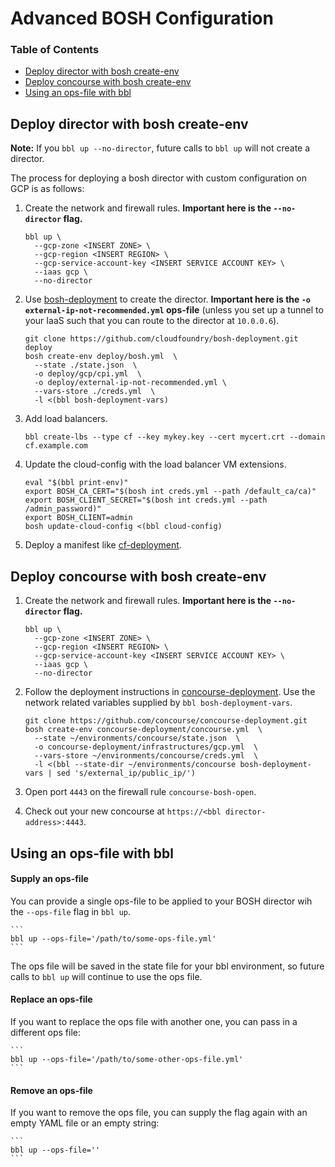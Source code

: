 # Advanced BOSH Configuration

### Table of Contents
* <a href='#director'>Deploy director with bosh create-env</a>
* <a href='#concourse'>Deploy concourse with bosh create-env</a>
* <a href='#opsfile'>Using an ops-file with bbl</a>


## <a name='director'></a>Deploy director with bosh create-env

**Note:** If you `bbl up --no-director`, future calls to `bbl up` will not create a director.

The process for deploying a bosh director with custom configuration on GCP is as follows:

1. Create the network and firewall rules. **Important here is the ``--no-director`` flag.**

    ```
    bbl up \
      --gcp-zone <INSERT ZONE> \
      --gcp-region <INSERT REGION> \
      --gcp-service-account-key <INSERT SERVICE ACCOUNT KEY> \
      --iaas gcp \
      --no-director
    ```

1. Use [bosh-deployment](https://github.com/cloudfoundry/bosh-deployment) to create the director.
**Important here is the ``-o external-ip-not-recommended.yml`` ops-file**
(unless you set up a tunnel to your IaaS such that you can route to the director at `10.0.0.6`).

    ```
    git clone https://github.com/cloudfoundry/bosh-deployment.git deploy
    bosh create-env deploy/bosh.yml  \
      --state ./state.json  \
      -o deploy/gcp/cpi.yml  \
      -o deploy/external-ip-not-recommended.yml \
      --vars-store ./creds.yml  \
      -l <(bbl bosh-deployment-vars)
    ```

1. Add load balancers.

    ```
    bbl create-lbs --type cf --key mykey.key --cert mycert.crt --domain cf.example.com
    ```

1. Update the cloud-config with the load balancer VM extensions.

    ```
    eval "$(bbl print-env)"
    export BOSH_CA_CERT="$(bosh int creds.yml --path /default_ca/ca)"
    export BOSH_CLIENT_SECRET="$(bosh int creds.yml --path /admin_password)"
    export BOSH_CLIENT=admin
    bosh update-cloud-config <(bbl cloud-config)
    ```

1. Deploy a manifest like [cf-deployment](https://github.com/cloudfoundry/cf-deployment).


## <a name='concourse'></a>Deploy concourse with bosh create-env

1. Create the network and firewall rules. **Important here is the `--no-director` flag.**

    ```
    bbl up \
      --gcp-zone <INSERT ZONE> \
      --gcp-region <INSERT REGION> \
      --gcp-service-account-key <INSERT SERVICE ACCOUNT KEY> \
      --iaas gcp \
      --no-director
    ```

1. Follow the deployment instructions in [concourse-deployment](https://github.com/concourse/concourse-deployment).
Use the network related variables supplied by `bbl bosh-deployment-vars`.

    ```
    git clone https://github.com/concourse/concourse-deployment.git
    bosh create-env concourse-deployment/concourse.yml  \
      --state ~/environments/concourse/state.json  \
      -o concourse-deployment/infrastructures/gcp.yml  \
      --vars-store ~/environments/concourse/creds.yml  \
      -l <(bbl --state-dir ~/environments/concourse bosh-deployment-vars | sed 's/external_ip/public_ip/')
    ```

1. Open port `4443` on the firewall rule `concourse-bosh-open`.

1. Check out your new concourse at `https://<bbl director-address>:4443`.


## <a name='opsfile'></a>Using an ops-file with bbl

#### Supply an ops-file

You can provide a single ops-file to be applied to your BOSH director wih the `--ops-file` flag in `bbl up`.

    ```
    bbl up --ops-file='/path/to/some-ops-file.yml'
    ```

The ops file will be saved in the state file for your bbl environment, so future calls to `bbl up` will continue to use the ops file.

#### Replace an ops-file

If you want to replace the ops file with another one, you can pass in a different ops file:

    ```
    bbl up --ops-file='/path/to/some-other-ops-file.yml'
    ```

#### Remove an ops-file

If you want to remove the ops file, you can supply the flag again with an empty YAML file or an empty string:

    ```
    bbl up --ops-file=''
    ```
